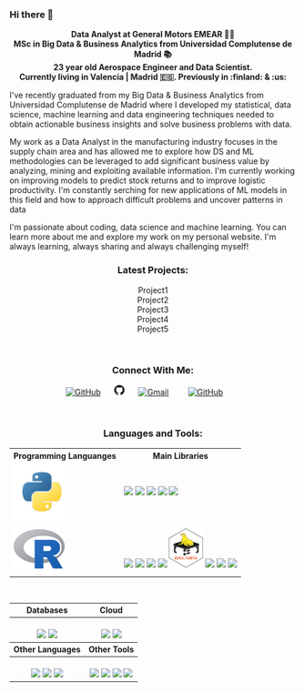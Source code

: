 ### Hi there 👋

<!--
**Marcos-Sanz-Garcia/Marcos-Sanz-Garcia** is a ✨ _special_ ✨ repository because its `README.md` (this file) appears on your GitHub profile.

Here are some ideas to get you started:

- 🔭 I’m currently working on ...
- 🌱 I’m currently learning ...
- 👯 I’m looking to collaborate on ...
- 🤔 I’m looking for help with ...
- 💬 Ask me about ...
- 📫 How to reach me: ...
- 😄 Pronouns: ...
- ⚡ Fun fact: ...
-->
<p align='center'>
  <b>Data Analyst at General Motors EMEAR 👨‍💻 </br> 
  MSc in Big Data & Business Analytics from Universidad Complutense de Madrid 📚 </br>
  23 year old Aerospace Engineer and Data Scientist. </br>
  Currently living in Valencia | Madrid 🇪🇸. Previously in :finland: & :us: </b>
</p>

I've recently graduated from my Big Data & Business Analytics from Universidad Complutense de Madrid where I developed my statistical, data science, machine learning and data engineering techniques needed to obtain actionable business insights and solve business problems with data. <br>

My work as a Data Analyst in the manufacturing industry focuses in the supply chain area and has allowed me to explore how DS and ML methodologies can be leveraged to add significant business value by analyzing, mining and exploiting available information. I'm currently working on improving models to predict stock returns and to improve logistic productivity. I'm constantly serching for new applications of ML models in this field and how to approach difficult problems and uncover patterns in data<br>

I'm passionate about coding, data science and machine learning. You can learn more about me and explore my work on my personal website. I'm always learning, always sharing and always challenging myself!

<h3 align = 'center'>Latest Projects:</h3>
<p align = 'center'>Project1</br>
Project2</br>
Project3</br>
Project4</br>
Project5</br></p>
<br>
<p align = 'center'><h3 align = 'center'>Connect With Me:</h3></p>

<p align = 'center'><a href="https://www.linkedin.com/in/" target="_blank">
<img alt="GitHub" src="https://img.flaticon.com/icons/png/512/174/174857.png?size=1200x630f&pad=10,10,10,10&ext=png&bg=FFFFFFFF" height="17"></a>
  
<a href="https://github.com/Marcos-Sanz-Garcia" target="_blank">
<img alt="GitHub" src="https://raw.githubusercontent.com/github/explore/78df643247d429f6cc873026c0622819ad797942/topics/github/github.png" height="18" hspace="20"></a>
  
<a href="mailto:msg@gmail.com" target="_blank">
<img alt="Gmail" src="https://logos-marcas.com/wp-content/uploads/2020/11/Gmail-Logo.png" height="18"></a>
  
<a href="https://marcos-sanz-garcia.github.io./" target="_blank">
<img alt="GitHub" src="https://img.icons8.com/wired/2x/domain.png" height="17" hspace="30"></a></p>
<br>

<h3 align = 'center'>Languages and Tools:</h3>

<table style="width:100%">
  <tr>
    <th>Programming Languanges</th>
    <th>Main Libraries</th> 
  </tr>
  <tr>
    <td><img align="center" alt="Python" width="100px" src="https://raw.githubusercontent.com/github/explore/80688e429a7d4ef2fca1e82350fe8e3517d3494d/topics/python/python.png" />
    </td>
    <td>
      <img width="100px" src ="https://cdn-images-1.medium.com/max/1024/1*-QTg-_71YF0SVshMEaKZ_g.png"/>
      <img width="100px" src ="https://upload.wikimedia.org/wikipedia/commons/thumb/3/37/Plotly-logo-01-square.png/1200px-Plotly-logo-01-square.png"/>
      <img width="100px" src ="https://upload.wikimedia.org/wikipedia/commons/thumb/e/ed/Pandas_logo.svg/1200px-Pandas_logo.svg.png"/>
      <img width="100px" src ="https://www.analyticsvidhya.com/blog/wp-content/uploads/2015/01/scikit-learn-logo.png"/>
      <img width="100px" src ="https://upload.wikimedia.org/wikipedia/commons/thumb/3/31/NumPy_logo_2020.svg/1280px-NumPy_logo_2020.svg.png"/>
    </td> 
  </tr>
  <tr>
    <td>
      <img align="center" alt="R" width="90px"src="https://raw.githubusercontent.com/github/explore/80688e429a7d4ef2fca1e82350fe8e3517d3494d/topics/r/r.png">
    </td>
    <td>
      <img width="60px" src ="https://ggplot2.tidyverse.org/logo.png"/>
      <img width="60px" src ="https://tidyverse.tidyverse.org/articles/tidyverse-logo.png"/>
      <img width="60px" src ="https://d33wubrfki0l68.cloudfront.net/071952491ec4a6a532a3f70ecfa2507af4d341f9/ff4d9/wp-content/uploads/2014/04/dplyr.png"/>
      <img width="60px" src ="https://d33wubrfki0l68.cloudfront.net/c477d7eb7fdf2c3d75637cfe19ff4a4d0a107bcf/017d0/css/images/hex/tibble.png"/>
      <img width="60px" src ="https://raw.githubusercontent.com/Rdatatable/data.table/master/.graphics/logo.png"/>
      <img width="60px" src ="https://d33wubrfki0l68.cloudfront.net/c477d7eb7fdf2c3d75637cfe19ff4a4d0a107bcf/017d0/css/images/hex/tibble.png"/>
      <img width="60px" src ="https://cran.r-project.org/web/packages/rpart/readme/man/figures/rpart.png"/>
      <img width="80px" src ="https://avatars.githubusercontent.com/u/12941794?s=200&v=4"/>
    </td> 
  </tr>
</table>
<br>
<table align="left"  width="50%">
  <tr>
    <th>Databases</th>
    <th>Cloud</th>
  </tr>
  <th>
    <br>
    <img width="100px" src ="https://webassets.mongodb.com/_com_assets/cms/MongoDB_Logo_FullColorBlack_RGB-4td3yuxzjs.png"/>
    <img width="100px" src ="http://1000marcas.net/wp-content/uploads/2020/11/MySQL-logo.png"/>
    <br>
  </th>
  <th>
    <br>
    <img width="110px" src ="https://cloud.google.com/images/velostrata/cloud-lockup-logo.png"/>
    <img width="100px" src ="https://upload.wikimedia.org/wikipedia/commons/thumb/f/f3/Apache_Spark_logo.svg/1200px-Apache_Spark_logo.svg.png"/>
    <br>
  </th>
   <tr>
    <th>Other Languages</th>
    <th>Other Tools</th>
  </tr>
  <th>
    <br>
    <img width="100px" src ="https://seeklogo.com/images/J/java-logo-41D4155FC3-seeklogo.com.png"/>
    <img width="100px" src ="https://upload.wikimedia.org/wikipedia/commons/8/85/Scala_logo.png"/>
    <img width="100px" src ="https://c0.klipartz.com/pngpicture/63/313/gratis-png-html-iconos-de-la-computadora-world-wide-web.png"/>
    <br>
  </th>
  <th>
    <br>
    <img width="100px" src ="https://logos-marcas.com/wp-content/uploads/2020/11/GitHub-Logo.png"/>
    <img width="100px" src ="https://www.disid.com/wp-content/uploads/tableau-logo.png"/>
    <img width="100px" src ="https://www.clipartmax.com/png/middle/250-2501985_siks-cbs-datacamp-spark-tutorial-notebook-jupyter-notebook-icon.png"/>
    <img width="100px" src ="https://e7.pngegg.com/pngimages/63/313/png-clipart-html-computer-icons-world-wide-web-text-logo-thumbnail.png"/>
    <br>
  </th>  
</table>



